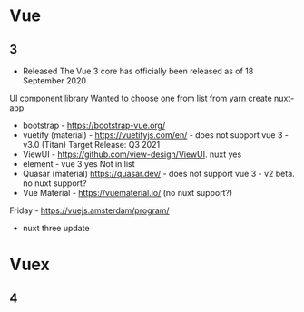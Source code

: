 # Vue
## 3
- Released The Vue 3 core has officially been released as of 18 September 2020

UI component library
Wanted to choose one from list  from yarn create nuxt-app
- bootstrap - https://bootstrap-vue.org/
- vuetify (material) - https://vuetifyjs.com/en/ - does not support vue 3 - v3.0 (Titan) Target Release: Q3 2021 
- ViewUI - https://github.com/view-design/ViewUI. nuxt yes
- element - vue 3 yes
Not in list
- Quasar (material) https://quasar.dev/ - does not support vue 3 - v2 beta. no nuxt support?
- Vue Material - https://vuematerial.io/ (no nuxt support?)

Friday - https://vuejs.amsterdam/program/
- nuxt three update


# Vuex
## 4
